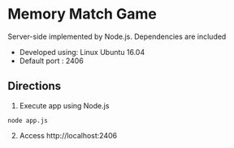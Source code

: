# Memory Match Game
Server-side implemented by Node.js. Dependencies are included
- Developed using: Linux Ubuntu 16.04
- Default port   : 2406

## Directions
1. Execute app using Node.js

```
node app.js
```

2. Access http://localhost:2406
